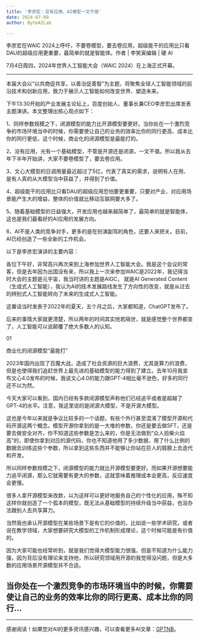 ```yaml
---
title: '李彦宏：没有应用，AI模型一文不值'
date: 2024-07-09
author: ByteAILab

---
```


李彦宏在WAIC 2024上呼吁，不要卷模型，要去卷应用，超级能干的应用比只看DAU的超级应用更重要，最简单的就是智能体。作者 | 李笑寅编辑 | 硬 AI

7月4日周四，2024年世界人工智能大会（WAIC 2024）在上海正式开幕。

---
本届大会以“以共商促共享，以善治促善智”为主题，将聚焦全球人工智能领域的前沿技术和创新应用，致力于展示人工智能如何改变世界、塑造未来。

下午13:30开始的产业发展主论坛上，百度创始人、董事长兼CEO李彦宏出席发表主题演讲。本文整理出核心观点如下：

1、同样参数规模之下，闭源模型的能力比开源模型要更好。当你处在一个激烈竞争的市场环境当中的时候，你需要使让自己的业务的效率比你的同行更高、成本比你的同行更低，这个时候，商业化的闭源模型是最能打的。

2、没有应用，光有一个基础模型，不管是开源还是闭源，一文不值。所以我从去年下半年开始讲，大家不要卷模型了，要去卷应用。

3、文心大模型的日调用量最近超过了5亿，代表了真实的需求，说明有人在用、是有人真的从大模型当中获益了，并得到了价值。

4、超级能干的应用比只看DAU的超级应用恐怕要更重要，只要对产业、对应用场景能产生大的增益，整体的价值就比移动互联网要大多了。

5、随着基础模型的日益强大，开发应用也越来越简单了，最简单的就是智能体，这也是我们最看好的AI应用的发展方向。

6、AI不是人类的竞争对手，更多的是在扮演副驾的角色，还要人来把关。目前，AI已经创造了一些全新的工作机会。

以下是李彦宏演讲的主要内容：

各位下午好，非常高兴再次来到上海参加世界人工智能大会。我是这个会议的常客，但是去年因为出国没有来，所以我上一次来参加WAIC是2022年，我记得当时大会的主题是元宇宙，我当时讲的主题是AIGC， 就是AI Generated Content（生成式人工智能），我认为AI的技术发展路线发生了方向性的改变，就是从过去的辨别式人工智能转向了未来的生成式人工智能。

这番话当时发表于2022年的夏天，五个月之后，大家都知道，ChatGPT发布了。

后来的事情大家就更清楚，所以两年的时间其实恍若隔世，就是感觉整个世界都变了，人工智能可以说颠覆了绝大多数人的认知。

01

商业化的闭源模型“最能打”

2023年国内出现了百魔大战，造成了社会资源的巨大浪费，尤其是算力的浪费，但是也使得我们追赶世界上最先进的基础模型的能力得到了建立。去年10月我宣布文心4.0发布的时候，我说文心4.0的能力跟GPT-4相比毫不逊色，好多的同行还不以为然。

今天大家可以看到，国内已经有多款闭源模型声称他们已经追平或者是超越了GPT-4的水平。注意，我这里说的是闭源大模型，不是开源大模型。

这也是今年以来就是争议比较多的一个话题，有些个外行甚至混淆了模型开源和代码开源这两个概念。模型开源你拿到的是一大堆的参数，你还是要去做SFT，还是要去做安全对齐，你不知道这些参数是怎么来的，你是无法做到“众人拾柴火焰高”的，即使你拿到对应的源代码，你也不知道他用了多少数据，用了什么比例的数据去训练这些个参数，所以拿到这些东西并不能够让你站在巨人的肩膀上去迭代和开发。

所以同样参数规模之下，闭源模型的能力就比开源模型要更好。而如果开源想要能力追平闭源，那么它就需要有更大的参数，这就意味着推理成本会更高，反应速度会更慢。

很多人拿开源模型来改款，以为这样可以更好地服务自己的个性化的应用，殊不知这样你就创造了一个孤本的模型，既无法从基础模型的持续升级当中获益，也没办法跟别人去共享算力。

当然我也承认开源模型在某些场景下是有它的价值的，比如说一些学术研究，或者说在教学领域，大家想要研究大模型的工作机制形成理论，这个时候可能是有价值的。

因为大家可能也经常听到，就是我们觉得大模型能力很强，但是不知道为什么能力强，因为背后没有理论来支持他，所以研究领域用开源的我觉得没问题，但是大多数的应用场景开源模型并不合适。

当你处在一个激烈竞争的市场环境当中的时候，你需要使让自己的业务的效率比你的同行更高、成本比你的同行...
---
---
感谢阅读！如果您对AI的更多资讯感兴趣，可以查看更多AI文章：[GPTNB](https://gptnb.com)。